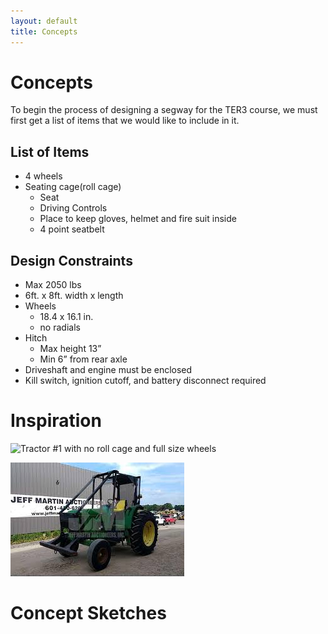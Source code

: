 ```yaml
---
layout: default
title: Concepts
---
```

# Concepts

To begin the process of designing a segway for the TER3 course, we must first get a list of items that we would like to include in it.

## List of Items

- 4 wheels
- Seating cage(roll cage)
    - Seat 
    - Driving Controls
    - Place to keep gloves, helmet and fire suit inside
    - 4 point seatbelt


## Design Constraints

- Max 2050 lbs
- 6ft. x 8ft. width x length
- Wheels
    - 18.4 x 16.1 in.
    - no radials
- Hitch 
    - Max height 13”
    - Min 6” from rear axle
- Driveshaft and engine must be enclosed
- Kill switch, ignition cutoff, and battery disconnect required

# Inspiration

![Tractor #1 with no roll cage and full size wheels](https://github.com/KaysanMerchant/BuildingSegway/blob/main/images/img-2025-10-17-13-47-03.png?raw=true)

![Tractor #2 with a roll cage and smaller wheels](https://github.com/KaysanMerchant/BuildingSegway/blob/main/images/img-2025-10-17-13-47-35.png?raw=true)

# Concept Sketches
